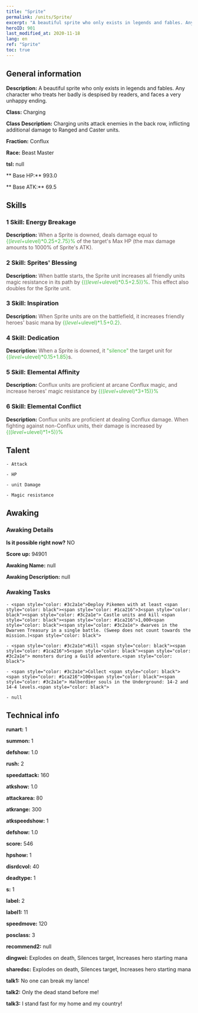 ```yaml
---
title: "Sprite"
permalink: /units/Sprite/
excerpt: "A beautiful sprite who only exists in legends and fables. Any character who treats her badly is despised by readers, and faces a very unhappy ending. "
heroID: 901
last_modified_at: 2020-11-18
lang: en
ref: "Sprite"
toc: true
---
```

## General information
 **Description:** A beautiful sprite who only exists in legends and fables. Any character who treats her badly is despised by readers, and faces a very unhappy ending. 

 **Class:** Charging

 **Class Description:** Charging units attack enemies in the back row, inflicting additional damage to Ranged and Caster units.

 **Fraction:** Conflux

 **Race:** Beast Master

 **tsl:** null

 ** Base HP:** 993.0

 ** Base ATK:** 69.5

## Skills
### 1 Skill: Energy Breakage
 **Description:** <span style="color: #645252">When a Sprite is downed, deals damage equal to <span style="color: black"><span style="color: #48b946">{($level+$ulevel)*0.25+2.75}%<span style="color: black"><span style="color: #645252"> of the target's Max HP (the max damage amounts to 1000% of Sprite's ATK).<span style="color: black">

### 2 Skill: Sprites' Blessing
 **Description:** <span style="color: #645252">When battle starts, the Sprite unit increases all friendly units magic resistance in its path by <span style="color: black"><span style="color: #48b946">{(($level+$ulevel)*0.5+2.5)}%<span style="color: black"><span style="color: #645252">. This effect also doubles for the Sprite unit.<span style="color: black">

### 3 Skill: Inspiration
 **Description:** <span style="color: #645252">When Sprite units are on the battlefield, it increases friendly heroes' basic mana by <span style="color: black"><span style="color: #48b946">{($level+$ulevel)*1.5+0.2}<span style="color: black"><span style="color: #645252">.<span style="color: black">

### 4 Skill: Dedication
 **Description:** <span style="color: #645252">When a Sprite is downed, it <span style="color: black"><span style="color: #48b946">\"silence\"<span style="color: black"><span style="color: #645252"> the target unit for <span style="color: black"><span style="color: #48b946">{($level+$ulevel)*0.15+1.85}<span style="color: black"><span style="color: #645252">s.<span style="color: black">

### 5 Skill: Elemental Affinity
 **Description:** <span style="color: #645252">Conflux units are proficient at arcane Conflux magic, and increase heroes' magic resistance by <span style="color: black"><span style="color: #48b946">{(($level+$ulevel)*3+15)}%<span style="color: black"><span style="color: #645252"><span style="color: black">

### 6 Skill: Elemental Conflict
 **Description:** <span style="color: #645252">Conflux units are proficient at dealing Conflux damage. When fighting against non-Conflux units, their damage is increased by <span style="color: black"><span style="color: #48b946">{(($level+$ulevel)*1+5)}%<span style="color: black"><span style="color: #645252"><span style="color: black">

## Talent
    - Attack

    - HP

    - unit Damage

    - Magic resistance

## Awaking
### Awaking Details
 **Is it possible right now?** NO

 **Score up:** 94901

 **Awaking Name:** null

 **Awaking Description:** null

### Awaking Tasks
    - <span style="color: #3c2a1e">Deploy Pikemen with at least <span style="color: black"><span style="color: #1ca216">3<span style="color: black"><span style="color: #3c2a1e"> Castle units and kill <span style="color: black"><span style="color: #1ca216">1,000<span style="color: black"><span style="color: #3c2a1e"> dwarves in the Dwarven Treasury in a single battle. (Sweep does not count towards the mission.)<span style="color: black">

    - <span style="color: #3c2a1e">Kill <span style="color: black"><span style="color: #1ca216">5<span style="color: black"><span style="color: #3c2a1e"> monsters during a Guild adventure.<span style="color: black">

    - <span style="color: #3c2a1e">Collect <span style="color: black"><span style="color: #1ca216">100<span style="color: black"><span style="color: #3c2a1e"> Halberdier souls in the Underground: 14-2 and 14-4 levels.<span style="color: black">

    - null

## Technical info
 **runart:** 1

 **summon:** 1

 **defshow:** 1.0

 **rush:** 2

 **speedattack:** 160

 **atkshow:** 1.0

 **attackarea:** 80

 **atkrange:** 300

 **atkspeedshow:** 1

 **defshow:** 1.0

 **score:** 546

 **hpshow:** 1

 **disrdcvol:** 40

 **deadtype:** 1

 **s:** 1

 **label:** 2

 **label1:** 11

 **speedmove:** 120

 **posclass:** 3

 **recommend2:** null

 **dingwei:** Explodes on death, Silences target, Increases hero starting mana

 **sharedsc:** Explodes on death, Silences target, Increases hero starting mana

 **talk1:** No one can break my lance!

 **talk2:** Only the dead stand before me!

 **talk3:** I stand fast for my home and my country!


